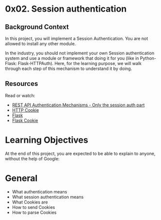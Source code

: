 # 0x02. Session authentication

## Background Context
In this project, you will implement a Session Authentication. You are not allowed to install any other module.

In the industry, you should not implement your own Session authentication system and use a module or framework that doing it for you (like in Python-Flask: Flask-HTTPAuth). Here, for the learning purpose, we will walk through each step of this mechanism to understand it by doing.

## Resources
Read or watch:

- [REST API Authentication Mechanisms - Only the session auth part](https://www.youtube.com/watch?v=501dpx2IjGY)
- [HTTP Cookie](https://developer.mozilla.org/en-US/docs/Web/HTTP/Headers/Cookie)
- [Flask](https://palletsprojects.com/projects/flask/)
- [Flask Cookie](https://palletsprojects.com/projects/flask/)

# Learning Objectives
At the end of this project, you are expected to be able to explain to anyone, without the help of Google:

# General
- What authentication means
- What session authentication means
- What Cookies are
- How to send Cookies
- How to parse Cookies
